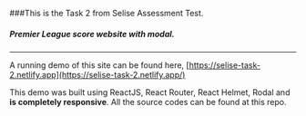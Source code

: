 ###This is the Task 2 from Selise Assessment Test.
##### Premier League score website with modal.

---
A running demo of this site can be found here, [https://selise-task-2.netlify.app](https://selise-task-2.netlify.app/)

This demo was built using ReactJS, React Router, React Helmet, Rodal and **is completely responsive**. All the source codes can be found at this repo.